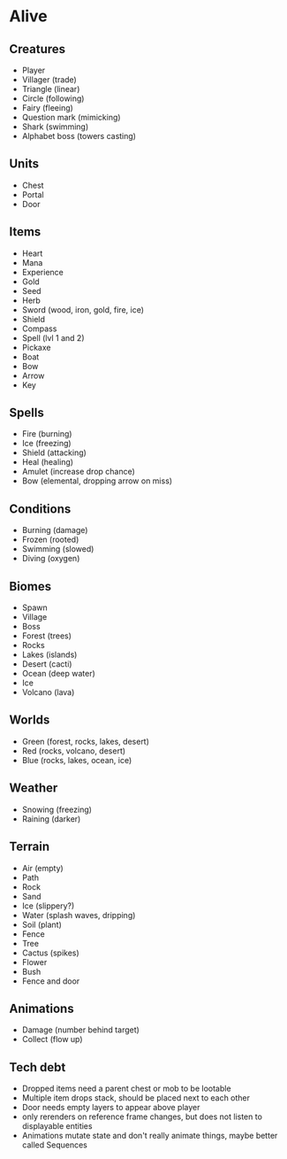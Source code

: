 # Alive

## Creatures

- Player
- Villager (trade)
- Triangle (linear)
- Circle (following)
- Fairy (fleeing)
- Question mark (mimicking)
- Shark (swimming)
- Alphabet boss (towers casting)

## Units

- Chest
- Portal
- Door

## Items

- Heart
- Mana
- Experience
- Gold
- Seed
- Herb
- Sword (wood, iron, gold, fire, ice)
- Shield
- Compass
- Spell (lvl 1 and 2)
- Pickaxe
- Boat
- Bow
- Arrow
- Key

## Spells

- Fire (burning)
- Ice (freezing)
- Shield (attacking)
- Heal (healing)
- Amulet (increase drop chance)
- Bow (elemental, dropping arrow on miss)

## Conditions

- Burning (damage)
- Frozen (rooted)
- Swimming (slowed)
- Diving (oxygen)

## Biomes

- Spawn
- Village
- Boss
- Forest (trees)
- Rocks
- Lakes (islands)
- Desert (cacti)
- Ocean (deep water)
- Ice
- Volcano (lava)

## Worlds

- Green (forest, rocks, lakes, desert)
- Red (rocks, volcano, desert)
- Blue (rocks, lakes, ocean, ice)

## Weather

- Snowing (freezing)
- Raining (darker)

## Terrain

- Air (empty)
- Path
- Rock
- Sand
- Ice (slippery?)
- Water (splash waves, dripping)
- Soil (plant)
- Fence
- Tree
- Cactus (spikes)
- Flower
- Bush
- Fence and door

## Animations

- Damage (number behind target)
- Collect (flow up)

## Tech debt

- Dropped items need a parent chest or mob to be lootable
- Multiple item drops stack, should be placed next to each other
- Door needs empty layers to appear above player
- <Terminal> only rerenders on reference frame changes, but does not listen to displayable entities
- Animations mutate state and don't really animate things, maybe better called Sequences
